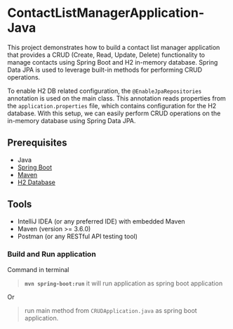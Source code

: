 # ContactListManagerApplication-Java

This project demonstrates how to build a contact list manager application that provides a CRUD (Create,  Read, Update, Delete) functionality to manage contacts using Spring Boot and H2 in-memory database. Spring Data JPA is used to leverage built-in methods for performing CRUD operations.

To enable H2 DB related configuration, the ``` @EnableJpaRepositories ``` annotation is used on the main class. This annotation reads properties from the ``` application.properties ``` file, which contains configuration for the H2 database. With this setup, we can easily perform CRUD operations on the in-memory database using Spring Data JPA.

## Prerequisites 
- Java
- [Spring Boot](https://spring.io/projects/spring-boot)
- [Maven](https://maven.apache.org/guides/index.html)
- [H2 Database](https://www.h2database.com/html/main.html)


## Tools
- IntelliJ IDEA (or any preferred IDE) with embedded Maven
- Maven (version >= 3.6.0)
- Postman (or any RESTful API testing tool)

###  Build and Run application

Command in terminal
> **```mvn spring-boot:run```** it will run application as spring boot application
> 
Or
> run main method from `CRUDApplication.java` as spring boot application.  
